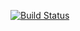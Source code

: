[![Build Status](https://dev.azure.com/SystemwebRD/AdventureTrip/_apis/build/status/tagkkvio.trip%20(1))](https://dev.azure.com/SystemwebRD/AdventureTrip/_build/latest?definitionId=5)



